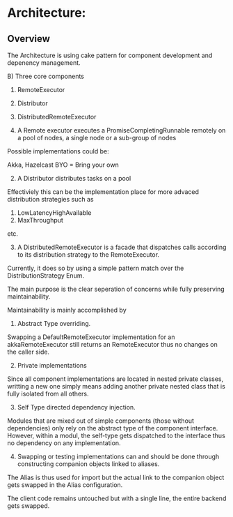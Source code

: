 Architecture:
=============

Overview
----------

The Architecture is using cake pattern for component development
and depenency management.

B) Three core components

1) RemoteExecutor
2) Distributor
3) DistributedRemoteExecutor



1) A Remote executor executes a PromiseCompletingRunnable remotely
on a pool of nodes, a single node or a sub-group of nodes

Possible implementations could be:

Akka,
Hazelcast
BYO = Bring your own

2) A Distributor distributes tasks on a pool

Effectiviely this can be the implementation place
for more advaced distribution strategies such
as

1) LowLatencyHighAvailable
2) MaxThroughput

etc.

3) A DistributedRemoteExecutor
is a facade that dispatches calls
according to its distribution strategy
to the RemoteExecutor.

Currently, it does so by using a simple
pattern match over the DistributionStrategy
Enum.

The main purpose is the clear seperation of concerns
while fully preserving maintainability.

Maintainability is mainly accomplished by
1) Abstract Type overriding.

Swapping a DefaultRemoteExecutor implementation
for an akkaRemoteExecutor still returns an
RemoteExecutor thus no changes on the caller side.

2) Private implementations

Since all component implementations are located
in nested private classes, writting a new one simply
means adding another private nested class that is
fully isolated from all others.

3) Self Type directed dependency injection.

Modules that are mixed out of simple components
(those without dependencies) only rely on the
abstract type of the component interface.
However, within a modul, the self-type gets
dispatched to the interface thus no dependency
on any implementation.

4) Swapping or testing implementations can and
should be done through constructing companion objects
linked to aliases.

The Alias is thus used for import but the actual link
to the companion object gets swapped in the Alias configuration.

The client code remains untouched but with a single line,
the entire backend gets swapped.

